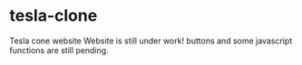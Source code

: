 # tesla-clone
Tesla cone website
Website is still under work! buttons and some javascript functions are still pending.

